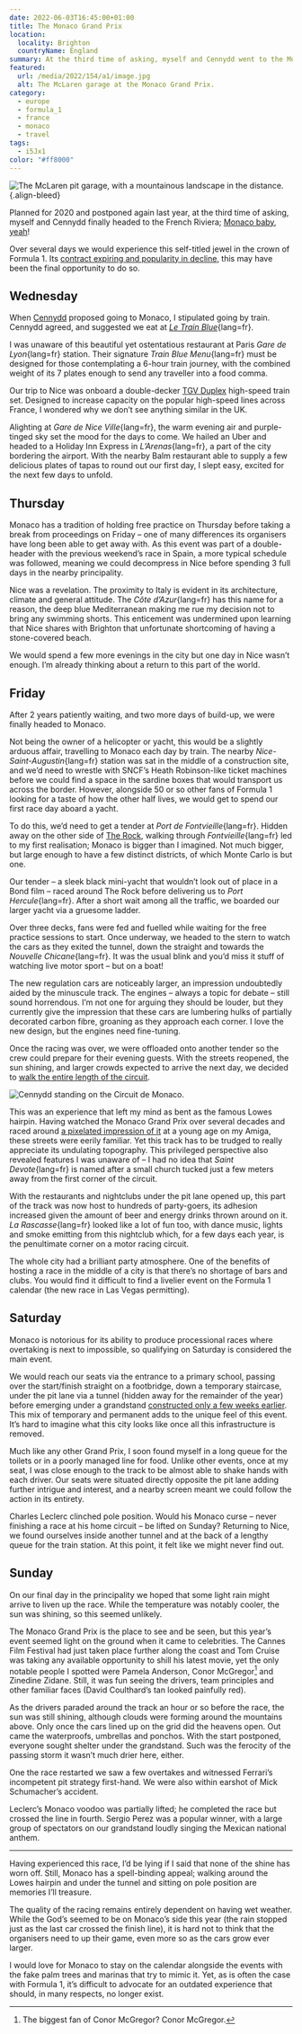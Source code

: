 ```yaml
---
date: 2022-06-03T16:45:00+01:00
title: The Monaco Grand Prix
location:
  locality: Brighton
  countryName: England
summary: At the third time of asking, myself and Cennydd went to the Monaco Grand Prix.
featured:
  url: /media/2022/154/a1/image.jpg
  alt: The McLaren garage at the Monaco Grand Prix.
category:
  - europe
  - formula_1
  - france
  - monaco
  - travel
tags:
  - i5Jx1
color: "#ff8000"
---
```


![The McLaren pit garage, with a mountainous landscape in the distance.](/media/2022/154/a1/image.jpg "The McLaren garage on the Monaco pit lane.")
{.align-bleed}

Planned for 2020 and postponed again last year, at the third time of asking, myself and Cennydd finally headed to the French Riviera; [Monaco baby, yeah][1]!

Over several days we would experience this self-titled jewel in the crown of Formula 1. Its [contract expiring and popularity in decline][2], this may have been the final opportunity to do so.

## Wednesday

When [Cennydd][3] proposed going to Monaco, I stipulated going by train. Cennydd agreed, and suggested we eat at _[Le Train Blue][4]_{lang=fr}.

I was unaware of this beautiful yet ostentatious restaurant at Paris _Gare de Lyon_{lang=fr} station. Their signature _Train Blue Menu_{lang=fr} must be designed for those contemplating a 6-hour train journey, with the combined weight of its 7 plates enough to send any traveller into a food comma.

Our trip to Nice was onboard a double-decker [TGV Duplex][5] high-speed train set. Designed to increase capacity on the popular high-speed lines across France, I wondered why we don’t see anything similar in the UK.

Alighting at _Gare de Nice Ville_{lang=fr}, the warm evening air and purple-tinged sky set the mood for the days to come. We hailed an Uber and headed to a Holiday Inn Express in _L’Arenas_{lang=fr}, a part of the city bordering the airport. With the nearby Balm restaurant able to supply a few delicious plates of tapas to round out our first day, I slept easy, excited for the next few days to unfold.

## Thursday

Monaco has a tradition of holding free practice on Thursday before taking a break from proceedings on Friday – one of many differences its organisers have long been able to get away with. As this event was part of a double-header with the previous weekend’s race in Spain, a more typical schedule was followed, meaning we could decompress in Nice before spending 3 full days in the nearby principality.

Nice was a revelation. The proximity to Italy is evident in its architecture, climate and general attitude. The _Côte d’Azur_{lang=fr} has this name for a reason, the deep blue Mediterranean making me rue my decision not to bring any swimming shorts. This enticement was undermined upon learning that Nice shares with Brighton that unfortunate shortcoming of having a stone-covered beach.

We would spend a few more evenings in the city but one day in Nice wasn’t enough. I’m already thinking about a return to this part of the world.

## Friday

After 2 years patiently waiting, and two more days of build-up, we were finally headed to Monaco.

Not being the owner of a helicopter or yacht, this would be a slightly arduous affair, travelling to Monaco each day by train. The nearby _Nice-Saint-Augustin_{lang=fr} station was sat in the middle of a construction site, and we’d need to wrestle with SNCF’s Heath Robinson-like ticket machines before we could find a space in the sardine boxes that would transport us across the border. However, alongside 50 or so other fans of Formula 1 looking for a taste of how the other half lives, we would get to spend our first race day aboard a yacht.

To do this, we’d need to get a tender at _Port de Fontvieille_{lang=fr}. Hidden away on the other side of [The Rock][6], walking through _Fontvieille_{lang=fr} led to my first realisation; Monaco is bigger than I imagined. Not much bigger, but large enough to have a few distinct districts, of which Monte Carlo is but one.

Our tender – a sleek black mini-yacht that wouldn’t look out of place in a Bond film – raced around The Rock before delivering us to _Port Hercule_{lang=fr}. After a short wait among all the traffic, we boarded our larger yacht via a gruesome ladder.

Over three decks, fans were fed and fuelled while waiting for the free practice sessions to start. Once underway, we headed to the stern to watch the cars as they exited the tunnel, down the straight and towards the _Nouvelle Chicane_{lang=fr}. It was the usual blink and you’d miss it stuff of watching live motor sport – but on a boat!

The new regulation cars are noticeably larger, an impression undoubtedly aided by the minuscule track. The engines – always a topic for debate – still sound horrendous. I’m not one for arguing they should be louder, but they currently give the impression that these cars are lumbering hulks of partially decorated carbon fibre, groaning as they approach each corner. I love the new design, but the engines need fine-tuning.

Once the racing was over, we were offloaded onto another tender so the crew could prepare for their evening guests. With the streets reopened, the sun shining, and larger crowds expected to arrive the next day, we decided to [walk the entire length of the circuit][7].

![Cennydd standing on the Circuit de Monaco.](/media/2022/154/a1/cennydd.jpg "An overawed Cennydd standing at the Antony Noghès corner on the Circuit de Monaco.")

This was an experience that left my mind as bent as the famous Lowes hairpin. Having watched the Monaco Grand Prix over several decades and raced around [a pixelated impression of it][8] at a young age on my Amiga, these streets were eerily familiar. Yet this track has to be trudged to really appreciate its undulating topography. This privileged perspective also revealed features I was unaware of – I had no idea that _Saint Devote_{lang=fr} is named after a small church tucked just a few meters away from the first corner of the circuit.

With the restaurants and nightclubs under the pit lane opened up, this part of the track was now host to hundreds of party-goers, its adhesion increased given the amount of beer and energy drinks thrown around on it. _La Rascasse_{lang=fr} looked like a lot of fun too, with dance music, lights and smoke emitting from this nightclub which, for a few days each year, is the penultimate corner on a motor racing circuit.

The whole city had a brilliant party atmosphere. One of the benefits of hosting a race in the middle of a city is that there’s no shortage of bars and clubs. You would find it difficult to find a livelier event on the Formula 1 calendar (the new race in Las Vegas permitting).

## Saturday

Monaco is notorious for its ability to produce processional races where overtaking is next to impossible, so qualifying on Saturday is considered the main event.

We would reach our seats via the entrance to a primary school, passing over the start/finish straight on a footbridge, down a temporary staircase, under the pit lane via a tunnel (hidden away for the remainder of the year) before emerging under a grandstand [constructed only a few weeks earlier][9]. This mix of temporary and permanent adds to the unique feel of this event. It’s hard to imagine what this city looks like once all this infrastructure is removed.

Much like any other Grand Prix, I soon found myself in a long queue for the toilets or in a poorly managed line for food. Unlike other events, once at my seat, I was close enough to the track to be almost able to shake hands with each driver. Our seats were situated directly opposite the pit lane adding further intrigue and interest, and a nearby screen meant we could follow the action in its entirety.

Charles Leclerc clinched pole position. Would his Monaco curse – never finishing a race at his home circuit – be lifted on Sunday? Returning to Nice, we found ourselves inside another tunnel and at the back of a lengthy queue for the train station. At this point, it felt like we might never find out.

## Sunday

On our final day in the principality we hoped that some light rain might arrive to liven up the race. While the temperature was notably cooler, the sun was shining, so this seemed unlikely.

The Monaco Grand Prix is the place to see and be seen, but this year’s event seemed light on the ground when it came to celebrities. The Cannes Film Festival had just taken place further along the coast and Tom Cruise was taking any available opportunity to shill his latest movie, yet the only notable people I spotted were Pamela Anderson, Conor McGregor[^1] and Zinedine Zidane. Still, it was fun seeing the drivers, team principles and other familiar faces (David Coulthard’s tan looked painfully red).

As the drivers paraded around the track an hour or so before the race, the sun was still shining, although clouds were forming around the mountains above. Only once the cars lined up on the grid did the heavens open. Out came the waterproofs, umbrellas and ponchos. With the start postponed, everyone sought shelter under the grandstand. Such was the ferocity of the passing storm it wasn’t much drier here, either.

One the race restarted we saw a few overtakes and witnessed Ferrari’s incompetent pit strategy first-hand. We were also within earshot of Mick Schumacher’s accident.

Leclerc’s Monaco voodoo was partially lifted; he completed the race but crossed the line in fourth. Sergio Perez was a popular winner, with a large group of spectators on our grandstand loudly singing the Mexican national anthem.

---

Having experienced this race, I’d be lying if I said that none of the shine has worn off. Still, Monaco has a spell-binding appeal; walking around the Lowes hairpin and under the tunnel and sitting on pole position are memories I’ll treasure.

The quality of the racing remains entirely dependent on having wet weather. While the God’s seemed to be on Monaco’s side this year (the rain stopped just as the last car crossed the finish line), it is hard not to think that the organisers need to up their game, even more so as the cars grow ever larger.

I would love for Monaco to stay on the calendar alongside the events with the fake palm trees and marinas that try to mimic it. Yet, as is often the case with Formula 1, it’s difficult to advocate for an outdated experience that should, in many respects, no longer exist.

[^1]: The biggest fan of Conor McGregor? Conor McGregor.

[1]: https://www.youtube.com/watch?v=WgOu8nzCGjM
[2]: https://www.youtube.com/watch?v=PV78uf9Uhgc
[3]: https://cennydd.com
[4]: https://www.le-train-bleu.com/en/
[5]: https://en.wikipedia.org/wiki/TGV_Duplex
[6]: https://en.wikipedia.org/wiki/Rock_of_Monaco
[7]: /2022/147/p1/
[8]: https://en.wikipedia.org/wiki/Formula_One_Grand_Prix_(video_game)
[9]: https://www.youtube.com/watch?v=X_lFFLpHuSQ
